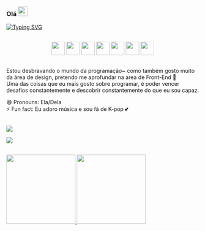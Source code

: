 ### Olá <img height="25px" width="25px" src="https://github.com/TheDudeThatCode/TheDudeThatCode/blob/6bd69ddcf3118726abbcf0aa0e0c5b6e712886b4/Assets/Hi.gif" />

<a href="https://git.io/typing-svg"><img src="https://readme-typing-svg.demolab.com?font=Itim&size=29&pause=1000&color=F79680&width=492&height=60&lines=Muito+prazer%2C+meu+nome+%C3%A9+J%C3%A9ssica+%E2%9C%A8" alt="Typing SVG" /></a>

<h2 dir="auto"></h2>
  <div align="center" dir="auto" style="align:center, display:flex, flex-direction:column, align-items:center"> 
    <img src="https://cdn.jsdelivr.net/gh/devicons/devicon/icons/css3/css3-plain.svg" width="35px" height="35px"/> 
    <img src="https://cdn.jsdelivr.net/gh/devicons/devicon/icons/html5/html5-original.svg" width="35px" height="35px"/> 
    <img src="https://cdn.jsdelivr.net/gh/devicons/devicon/icons/javascript/javascript-original.svg" width="35px" height="35px"/>
    <img src="https://cdn.jsdelivr.net/gh/devicons/devicon/icons/react/react-original.svg" width="35px" height="35px"/>
    <img src="https://cdn.jsdelivr.net/gh/devicons/devicon/icons/docker/docker-original.svg" width="35px" height="35px"/>
    <img src="https://cdn.jsdelivr.net/gh/devicons/devicon/icons/postgresql/postgresql-original.svg" width="35px" height="35px"/>
    <img src="https://cdn.jsdelivr.net/gh/devicons/devicon/icons/typescript/typescript-original.svg" width="35px" height="35px"/>
  </div>
  
<h2 dir="auto"></h2>

Estou desbravando o mundo da programação~ como também gosto muito da área de design, pretendo me aprofundar na area de Front-End 🔭 <br>
Uma das coisas que eu mais gosto sobre programar, é poder vencer desafios constantemente e descobrir constantemente do que eu sou capaz.

😄 Pronouns: Ela/Dela <br>
⚡ Fun fact: Eu adoro música e sou fã de K-pop 💕

<h2 dir="auto"></h2>

[<img src="https://img.shields.io/badge/linkedin-%230077B5.svg?&style=for-the-badge&logo=linkedin&logoColor=white" />](https://www.linkedin.com/in/jessicav-santos678/) 

[<img src="https://img.shields.io/badge/Microsoft_Outlook-0078D4?style=for-the-badge&logo=microsoft-outlook&logoColor=white" />](mailto:jessicavitorsantos@outlook.com)

<h2 dir="auto"></h2>

<div>
<a href="https://github.com/JessKangs">
<img height="180em" src="https://github-readme-stats.vercel.app/api/top-langs/?username=JessKangs&layout=compact&langs_count=7&theme=dracula"/>
<img height="180em" src="https://github-readme-stats.vercel.app/api?username=JessKangs&show_icons=true&theme=dracula&include_all_commits=true&count_private=true"/>
</div>


  
